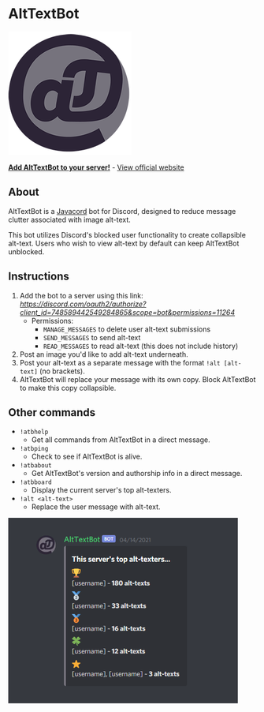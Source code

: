 # AltTextBot

![AltTextBot logo, the lowercase letters a and t within a circle representing the @ symbol.](src/main/resources/logo_circle-200px.png)

**[Add AltTextBot to your server!](https://discord.com/oauth2/authorize?client_id=748589442549284865&scope=bot&permissions=11264)** - [View official website](https://zacharytalis.com/blog/atb/)

## About

AltTextBot is a [Javacord](https://github.com/Javacord/Javacord) bot for Discord, designed to reduce message clutter associated with image alt-text.

This bot utilizes Discord's blocked user functionality to create collapsible alt-text. Users who wish to view alt-text by default can keep AltTextBot unblocked.

## Instructions

1. Add the bot to a server using this link: *https://discord.com/oauth2/authorize?client_id=748589442549284865&scope=bot&permissions=11264*
    - Permissions:
        - `MANAGE_MESSAGES` to delete user alt-text submissions
        - `SEND_MESSAGES` to send alt-text
        - `READ_MESSAGES` to read alt-text (this does not include history)
2. Post an image you'd like to add alt-text underneath.
3. Post your alt-text as a separate message with the format `!alt [alt-text]` (no brackets).
4. AltTextBot will replace your message with its own copy. Block AltTextBot to make this copy collapsible.

## Other commands

- `!atbhelp`
  - Get all commands from AltTextBot in a direct message.
- `!atbping`
  - Check to see if AltTextBot is alive.
- `!atbabout`
  - Get AltTextBot's version and authorship info in a direct message.
- `!atbboard`
  - Display the current server's top alt-texters.
- `!alt <alt-text>`
  - Replace the user message with alt-text.

![AltTextBot displaying a top-five leaderboard embed of alt-text contributors. The ranks are signified by various emojis.](src/main/resources/leaderboard_screenshot.png)